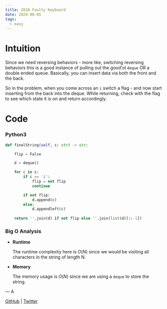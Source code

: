 ```yaml
---
title: 2810 Faulty Keyboard 
date: 2024-08-05
tags:
  - easy
---
```


# Intuition

Since we need reversing behaviors - more like, switching reversing behaviors this is a good instance of pulling out the good'ol `deque` OR a double ended queue. Basically, you can insert data via both the front and the back.

So in the problem, when you come across an `i` switch a flag - and now start inserting from the back into the deque. While returning, check with the flag to see which state it is on and return accordingly.

# Code

### Python3

```python
def finalString(self, s: str) -> str:

    flip = False

    d = deque()

    for c in s:
        if c == 'i':
            flip = not flip
            continue

        if not flip:
            d.append(c)
        else:
            d.appendleft(c)
    
    return ''.join(d) if not flip else ''.join(list(d)[::-1])
```

### Big O Analysis

- **Runtime**

  The runtime complexity here is $O(N)$ since we would be visiting all characters in the string of length N.

- **Memory**

  The memory usage is $O(N)$ since we are using a `deque` to store the string.

— A

[GitHub](https://github.com/AtharvaKamble) | [Twitter](https://twitter.com/AtharvaKamble07)
